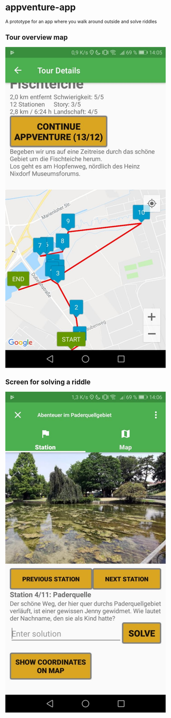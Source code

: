 # appventure-app
A prototype for an app where you walk around outside and solve riddles

## Tour overview map
![alt](screenshot1.jpg "Text")

## Screen for solving a riddle
![alt](screenshot2.jpg "Text")

